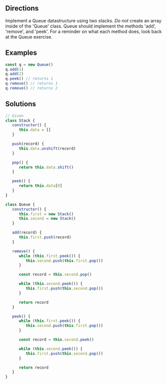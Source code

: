 ## Directions

Implement a Queue datastructure using two stacks. _Do not_ create an array inside of the 'Queue' class. Queue should implement the methods 'add', 'remove', and 'peek'. For a reminder on what each method does, look back at the Queue exercise.

## Examples

```js
const q = new Queue()
q.add(1)
q.add(2)
q.peek() // returns 1
q.remove() // returns 1
q.remove() // returns 2
```

## Solutions

```js
// Given
class Stack {
   constructor() {
      this.data = []
   }

   push(record) {
      this.data.unshift(record)
   }

   pop() {
      return this.data.shift()
   }

   peek() {
      return this.data[0]
   }
}

class Queue {
   constructor() {
      this.first = new Stack()
      this.second = new Stack()
   }

   add(record) {
      this.first.push(record)
   }

   remove() {
      while (this.first.peek()) {
         this.second.push(this.first.pop())
      }

      const record = this.second.pop()

      while (this.second.peek()) {
         this.first.push(this.second.pop())
      }

      return record
   }

   peek() {
      while (this.first.peek()) {
         this.second.push(this.first.pop())
      }

      const record = this.second.peek()

      while (this.second.peek()) {
         this.first.push(this.second.pop())
      }

      return record
   }
}
```
